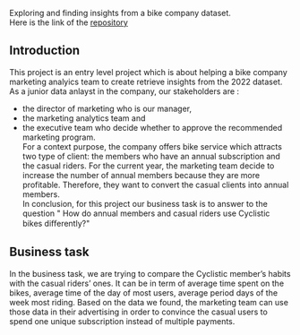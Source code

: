Exploring and finding insights from a bike company dataset.<br>
Here is the link of the [repository](https://github.com/Rasoir-genereux/Data-analysis-project_1)

## Introduction
This project is an entry level project which is about helping a bike company marketing analyics team to create retrieve insights from the 2022 dataset.
As a junior data anlayst in the company, our stakeholders are :
* the director of marketing who is our manager, 
* the marketing analytics team and
* the executive team who decide whether to approve the recommended marketing program.<br>
For a context purpose, the company offers bike service which attracts  two type of client: the members who have an annual subscription and the casual riders.
For the current year, the marketing team decide to increase the number of annual members because they are more profitable. Therefore, they want to convert the casual
clients into annual members.<br>
In conclusion, for this project our business task is to answer to the question " How do annual members and casual riders use Cyclistic bikes diﬀerently?"

## Business task
In the business task, we are trying to compare the Cyclistic member’s habits with the casual riders’ ones. 
It can be in term of average time spent on the bikes, average time of the day of most users, average period days of the week most riding. 
Based on the data we found, the marketing team can use those data in their advertising in order to convince the casual
users to spend one unique subscription instead of multiple payments.



